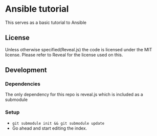 # Ansible tutorial
This serves as a basic tutorial to Ansible

## License
Unless otherwise specified(Reveal.js) the code is licensed under the MIT license. Please refer to Reveal for the license used on this.

## Development
### Dependencies
The only dependency for this repo is reveal.js which is included as a submodule
### Setup
- `git submodule init && git submodule update`
- Go ahead and start editing the index.
